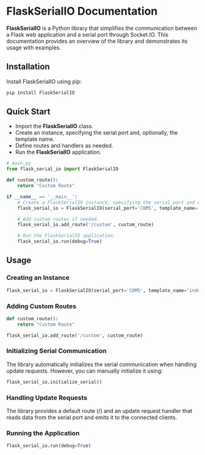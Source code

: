 # FlaskSerialIO Documentation

**FlaskSerialIO** is a Python library that simplifies the communication between a Flask web application and a serial port through Socket.IO. This documentation provides an overview of the library and demonstrates its usage with examples.

## Installation

Install FlaskSerialIO using pip:

```python
pip install FlaskSerialIO
```
## Quick Start
* Import the **FlaskSerialIO** class.
*  Create an instance, specifying the serial port and, optionally, the template name.
*  Define routes and handlers as needed.
*  Run the **FlaskSerialIO** application.
  
```python
# main.py
from flask_serial_io import FlaskSerialIO

def custom_route():
    return "Custom Route"

if __name__ == '__main__':
    # Create a FlaskSerialIO instance, specifying the serial port and optional template name.
    flask_serial_io = FlaskSerialIO(serial_port='COM5', template_name='index.html')

    # Add custom routes if needed.
    flask_serial_io.add_route('/custom', custom_route)

    # Run the FlaskSerialIO application.
    flask_serial_io.run(debug=True)
```
## Usage
### Creating an Instance
```python
flask_serial_io = FlaskSerialIO(serial_port='COM5', template_name='index.html')
```

### Adding Custom Routes
```python
def custom_route():
    return "Custom Route"

flask_serial_io.add_route('/custom', custom_route)
```

### Initializing Serial Communication
The library automatically initializes the serial communication when handling update requests. However, you can manually initialize it using:
```python
flask_serial_io.initialize_serial()
```

### Handling Update Requests
The library provides a default route (/) and an update request handler that reads data from the serial port and emits it to the connected clients.

### Running the Application
```python
flask_serial_io.run(debug=True)
```



